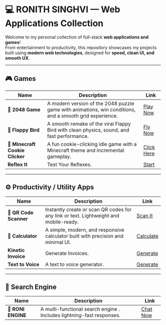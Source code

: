 # 💻 RONITH SINGHVI — Web Applications Collection

Welcome to my personal collection of full-stack **web applications and games**!  
From entertainment to productivity, this repository showcases my projects built using **modern web technologies**, designed for **speed, clean UI, and smooth UX**.

---

## 🎮 Games

| Name | Description | Link |
|------|--------------|------|
| 🧩 **2048 Game** | A modern version of the 2048 puzzle game with animations, win conditions, and a smooth grid experience. | [Play Now](https://2048gameronith.netlify.app/) |
| 🐤 **Flappy Bird** | A smooth remake of the viral Flappy Bird with clean physics, sound, and fast performance. | [Fly Now](https://zingy-marigold-f38204.netlify.app/) |
| 🍪 **Minecraft Cookie Clicker** | A fun cookie-clicking idle game with a Minecraft theme and incremental gameplay. | [Click Here](https://minecraftcookieclicker.netlify.app/) |
| **Reflex It** | Test Your Reflexes. | [Start](https://reflexit.lovable.app/) |

---

## ⚙️ Productivity / Utility Apps

| Name | Description | Link |
|------|--------------|------|
| 🔳 **QR Code Scanner** | Instantly create or scan QR codes for any link or text. Lightweight and mobile-ready. | [Scan It](https://capable-flan-bc8ec6.netlify.app/) |
| 🧮 **Calculator** | A simple, modern, and responsive calculator built with precision and minimal UI. | [Calculate](https://classy-lollipop-08dec4.netlify.app/) |
| **Kinetic Invoice** | Generate Invoices. | [Generate](https://kinetic-invoice.lovable.app/) |
| **Text to Voice** | A text to voice generator. | [Generate](https://voicey.lovable.app/) |

---

## 🤖 Search Engine

| Name | Description | Link |
|------|--------------|------|
| 💬 **RONI ENGINE** | A multi-functional search engine . Includes lightning-fast responses. | [Chat Now](https://roniengine.netlify.app/) |
